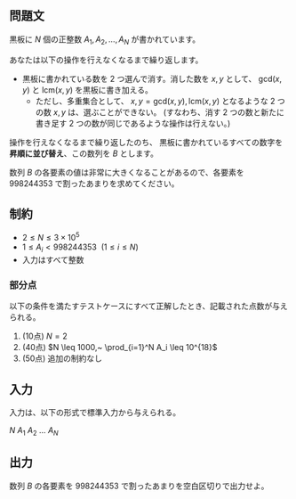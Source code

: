 ## 問題文

黒板に $N$ 個の正整数 $A_1, A_2, \ldots, A_N$ が書かれています。

あなたは以下の操作を行えなくなるまで繰り返します。
- 黒板に書かれている数を $2$ つ選んで消す。消した数を $x, y$ として、
  $\mathrm{gcd}(x, y)$ と $\mathrm{lcm}(x, y)$ を黒板に書き加える。
  - ただし、多重集合として、 ${x, y} = {\mathrm{gcd}(x, y), \mathrm{lcm}(x, y)}$ となるような
    $2$ つの数 $x, y$ は、選ぶことができない。
    (すなわち、消す $2$ つの数と新たに書き足す $2$ つの数が同じであるような操作は行えない。)

操作を行えなくなるまで繰り返したのち、
黒板に書かれているすべての数字を**昇順に並び替え**、この数列を $B$ とします。

数列 $B$ の各要素の値は非常に大きくなることがあるので、各要素を $998244353$ で割ったあまりを求めてください。


## 制約

- $2 \leq N \leq 3 \times 10^5$
- $1 \leq A_i < 998244353~~(1 \leq i \leq N)$
- 入力はすべて整数

### 部分点

以下の条件を満たすテストケースにすべて正解したとき、記載された点数が与えられる。
1. (10点) $N = 2$
1. (40点) $N \leq 1000,~ \prod_{i=1}^N A_i \leq 10^{18}$
1. (50点) 追加の制約なし


## 入力

入力は、以下の形式で標準入力から与えられる。
<div class="code-math">

$N$
$A_1$ $A_2$ $\ldots$ $A_N$
</div>

## 出力

数列 $B$ の各要素を $998244353$ で割ったあまりを空白区切りで出力せよ。
